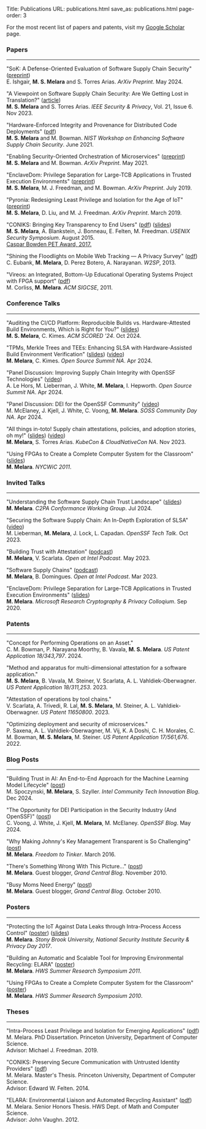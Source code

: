 Title: Publications
URL: publications.html
save_as: publications.html
page-order: 3

For the most recent list of papers and patents, visit my <a class="text-info" href="https://scholar.google.com/citations?user=_YKwSB0AAAAJ&hl=en">Google Scholar</a> page.

### Papers
---

"SoK: A Defense-Oriented Evaluation of Software Supply Chain Security" (<a class="text-info" href="https://arxiv.org/pdf/2405.14993">preprint</a>)
<br>
<span class="label_gray">E. Ishgair, **M. S. Melara** and S. Torres Arias. *ArXiv Preprint*. May 2024.</span>

"A Viewpoint on Software Supply Chain Security: Are We Getting Lost in Translation?" (<a class="text-info" href="https://ieeexplore.ieee.org/abstract/document/10315780">article</a>)
<br>
<span class="label_gray">**M. S. Melara** and S. Torres Arias. *IEEE Security & Privacy*, Vol. 21, Issue 6. Nov 2023.</span>

"Hardware-Enforced Integrity and Provenance for Distributed Code Deployments" (<a class="text-info" href="https://arxiv.org/abs/2106.09843">pdf</a>)
<br>
<span class="label_gray">**M. S. Melara** and M. Bowman. *NIST Workshop on Enhancing Software Supply Chain Security*. June 2021.</span>

"Enabling Security-Oriented Orchestration of Microservices" (<a class="text-info" href="https://arxiv.org/abs/2106.09841">preprint</a>)
<br>
<span class="label_gray">**M. S. Melara** and M. Bowman. *ArXiv Preprint*. May 2021.</span>

"EnclaveDom: Privilege Separation for Large-TCB Applications in Trusted Execution Environments" (<a class="text-info" href="https://arxiv.org/abs/1907.13245">preprint</a>)
<br>
<span class="label_gray">**M. S. Melara**, M. J. Freedman, and M. Bowman. *ArXiv Preprint*. July 2019.</span>

"Pyronia: Redesigning Least Privilege and Isolation for the Age of IoT" (<a class="text-info" href="https://arxiv.org/abs/1903.01950">preprint</a>)
<br>
<span class="label_gray">**M. S. Melara**, D. Liu, and M. J. Freedman. *ArXiv Preprint*. March 2019.</span>

"CONIKS: Bringing Key Transparency to End Users" (<a class="text-info" href="static/pubs/sec15-paper-melara.pdf">pdf</a>) (<a class="text-info" href="static/pubs/coniks_usenix15_pres.pdf">slides</a>)
<br>
<span class="label_gray">**M. S. Melara**, A. Blankstein, J. Bonneau, E. Felten, M. Freedman. *USENIX Security Symposium*. August 2015.</span>
<br>
<span class="text-success"><a href="https://www.petsymposium.org/award/"><u>Caspar Bowden PET Award, 2017.</u></a></span>

"Shining the Floodlights on Mobile Web Tracking — A Privacy Survey" (<a class="text-info" href="static/pubs/s2p2.pdf">pdf</a>)
<br>
<span class="label_gray">C. Eubank, **M. Melara**, D. Perez Botero, A. Narayanan. *W2SP*, 2013.</span>

"Vireos: an Integrated, Bottom-Up Educational Operating Systems Project with FPGA support" (<a class="text-info" href="static/pubs/vireos.pdf">pdf</a>)
<br>
<span class="label_gray">M. Corliss, **M. Melara**. *ACM SIGCSE*, 2011.</span>

### Conference Talks
---

"Auditing the CI/CD Platform: Reproducible Builds vs. Hardware-Attested Build Environments, Which is Right for You?" (<a class="text-info" href="https://docs.google.com/presentation/d/1TddXWjBteTkzZAEZ3Y6Olt3VB46ool8v9g9YjxYn2X8/edit?usp=sharing">slides</a>)
<br>
<span class="label_gray">**M. S. Melara**, C. Kimes. *ACM SCORED '24*. Oct 2024.</span>

"TPMs, Merkle Trees and TEEs: Enhancing SLSA with Hardware-Assisted Build Environment Verification" (<a class="text-info" href="static/pubs/habe@ossna2024.pdf">slides</a>) (<a class="text-info" href="https://www.youtube.com/watch?v=Gk0LDi05KRg">video</a>)
<br>
<span class="label_gray">**M. Melara**, C. Kimes. *Open Source Summit NA*. Apr 2024.</span>

"Panel Discussion: Improving Supply Chain Integrity with OpenSSF Technologies" (<a class="text-info" href="https://www.youtube.com/watch?v=6EPROzPfqD8&t=3s">video</a>)
<br>
<span class="label_gray">A. Le Hors, M. Lieberman, J. White, **M. Melara**, I. Hepworth. *Open Source Summit NA*. Apr 2024.</span>

"Panel Discussion: DEI for the OpenSSF Community" (<a class="text-info" href="https://www.youtube.com/watch?v=OZhcpWxzJaA">video</a>)
<br>
<span class="label_gray">M. McElaney, J. Kjell, J. White, C. Voong, **M. Melara**. *SOSS Community Day NA*. Apr 2024.</span>

"All things in-toto! Supply chain attestations, policies, and adoption stories, oh my!" (<a class="text-info" href="static/pubs/in-toto@kccnc2023.pdf">slides</a>) (<a class="text-info" href="https://www.youtube.com/watch?v=wuB--26-WpM">video</a>)
<br>
<span class="label_gray">**M. Melara**, S. Torres Arias. *KubeCon & CloudNativeCon NA*. Nov 2023.</span>

"Using FPGAs to Create a Complete Computer System for the Classroom" (<a class="text-info" href="static/pubs/nycwic-pres.pdf">slides</a>)
<br/>
<span class="label_gray">**M. Melara**. *NYCWiC 2011*.</span>

### Invited Talks
---

"Understanding the Software Supply Chain Trust Landscape" (<a class="text-info" href="static/pubs/SWSCEcosystemOverview.pdf">slides</a>)
<br>
<span class="label_gray">**M. Melara**. *C2PA Conformance Working Group*. Jul 2024.</span>

"Securing the Software Supply Chain: An In-Depth Exploration of SLSA" (<a class="text-info" href="https://www.youtube.com/watch?v=HHXPEWvfFwk">video</a>)
<br>
<span class="label_gray">M. Lieberman, **M. Melara**, J. Lock, L. Capadan. *OpenSSF Tech Talk*. Oct 2023.</span>

"Building Trust with Attestation" (<a class="text-info" href="https://openatintel.podbean.com/e/building-trust-with-attestation/">podcast</a>)
<br>
<span class="label_gray">**M. Melara**, V. Scarlata. *Open at Intel Podcast*. May 2023.</span>

"Software Supply Chains" (<a class="text-info" href="https://openatintel.podbean.com/e/software-supply-chains/">podcast</a>)
<br>
<span class="label_gray">**M. Melara**, B. Domingues. *Open at Intel Podcast*. Mar 2023.</span>

"EnclaveDom: Privilege Separation for Large-TCB Applications in Trusted Execution Environments" (<a class="text-info" href="static/pubs/enclavedom-talk.pdf">slides</a>)
<br>
<span class="label_gray">**M. Melara**. *Microsoft Research Cryptography & Privacy Colloqium*. Sep 2020.</span>

### Patents
---

"Concept for Performing Operations on an Asset."
<br>
<span class="label_gray">C. M. Bowman, P. Narayana Moorthy, B. Vavala, **M. S. Melara**. *US Patent Application 18/343,797*. 2024.</span>

"Method and apparatus for multi-dimensional attestation for a software application."
<br>
<span class="label_gray">**M. S. Melara**, B. Vavala, M. Steiner, V. Scarlata, A. L. Vahldiek-Oberwagner. *US Patent Application 18/311,253*. 2023.</span>

"Attestation of operations by tool chains."
<br>
<span class="label_gray">V. Scarlata, A. Trivedi, R. Lal, **M. S. Melara**, M. Steiner, A. L. Vahldiek-Oberwagner. *US Patent 11650800*. 2023.</span>

"Optimizing deployment and security of microservices."
<br>
<span class="label_gray">P. Saxena, A. L. Vahldiek-Oberwagner, M. Vij, K. A Doshi, C. H. Morales, C. M. Bowman, **M. S. Melara**, M. Steiner. *US Patent Application 17/561,676*. 2022.</span>

### Blog Posts
---

"Building Trust in AI: An End-to-End Approach for the Machine Learning Model Lifecycle" (<a class="text-info" href="https://community.intel.com/t5/Blogs/Tech-Innovation/Artificial-Intelligence-AI/Building-Trust-in-AI-An-End-to-End-Approach-for-the-Machine/post/1648746">post</a>)
<br>
<span class="label_gray">M. Spoczynski, **M. Melara**, S. Szyller. *Intel Community Tech Innovation Blog*. Dec 2024.</span>

"The Opportunity for DEI Participation in the Security Industry (And OpenSSF)" (<a class="text-info" href="https://openssf.org/blog/2024/05/29/the-opportunity-for-dei-participation-in-the-security-industry-and-openssf/">post</a>)
<br>
<span class="label_gray">C. Voong, J. White, J. Kjell, **M. Melara**, M. McElaney. *OpenSSF Blog*. May 2024.</span>

"Why Making Johnny's Key Management Transparent is So Challenging" (<a class="text-info" href="https://freedom-to-tinker.com/2016/03/31/why-making-johnnys-key-management-transparent-is-so-challenging/">post</a>)
<br>
<span class="label_gray">**M. Melara**. *Freedom to Tinker*. March 2016.</span>

"There's Something Wrong With This Picture..." (<a class="text-info" href="https://grandcentralblog.wordpress.com/2010/11/05/guest-blogger-marcela-melara-2/">post</a>)
<br>
<span class="label_gray">**M. Melara**. Guest blogger, *Grand Central Blog*. November 2010.</span>

"Busy Moms Need Energy" (<a class="text-info" href="https://grandcentralblog.wordpress.com/2010/10/30/guest-blogger-marcela-melara/">post</a>)
<br>
<span class="label_gray">**M. Melara**. Guest blogger, *Grand Central Blog*. October 2010.</span>

### Posters
---

"Protecting the IoT Against Data Leaks through Intra-Process Access Control" (<a class="text-info" href="static/pubs/s&pDay-poster.pdf">poster</a>) (<a class="text-info" href="static/pubs/s&pDay-blitz-presentation.pdf">slides</a>)
<br>
<span class="label_gray">**M. Melara**. *Stony Brook University, National Security Institute Security & Privacy Day 2017*.</span>

"Building an Automatic and Scalable Tool for Improving Environmental Recycling: ELARA" (<a class="text-info" href="static/pubs/elara-poster.pdf">poster</a>)
<br>
<span class="label_gray">**M. Melara**. *HWS Summer Research Symposium 2011*.</span>

"Using FPGAs to Create a Complete Computer System for the Classroom" (<a class="text-info" href="static/pubs/fpga-poster.pdf">poster</a>)
<br>
<span class="label_gray">**M. Melara**. *HWS Summer Research Symposium 2010*.</span>

### Theses
---

"Intra-Process Least Privilege and Isolation for Emerging Applications" (<a class="text-info" href="static/pubs/phd-thesis.pdf">pdf</a>)
<br>
<span class="label_gray">M. Melara. PhD Dissertation. Princeton University, Department of Computer Science. <br/>Advisor: Michael J. Freedman. 2019.</span>

"CONIKS: Preserving Secure Communication with Untrusted Identity Providers" (<a class="text-info" href="static/pubs/mse-thesis.pdf">pdf</a>)
<br>
<span class="label_gray">M. Melara. Master's Thesis. Princeton University, Department of Computer Science. <br/>Advisor: Edward W. Felten. 2014.</span>

"ELARA: Environmental Liaison and Automated Recycling Assistant" (<a class="text-info" href="static/pubs/honors-thesis.pdf">pdf</a>)
<br>
<span class="label_gray">M. Melara. Senior Honors Thesis. HWS Dept. of Math and Computer Science. <br/>Advisor: John Vaughn. 2012.</span>
